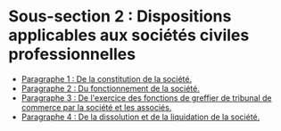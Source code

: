 # Sous-section 2 : Dispositions applicables aux sociétés civiles professionnelles

- [Paragraphe 1 : De la constitution de la société.](paragraphe-1)
- [Paragraphe 2 : Du fonctionnement de la société.](paragraphe-2)
- [Paragraphe 3 : De l'exercice des fonctions de greffier de tribunal de commerce par la société et les associés.](paragraphe-3)
- [Paragraphe 4 : De la dissolution et de la liquidation de la société.](paragraphe-4)
